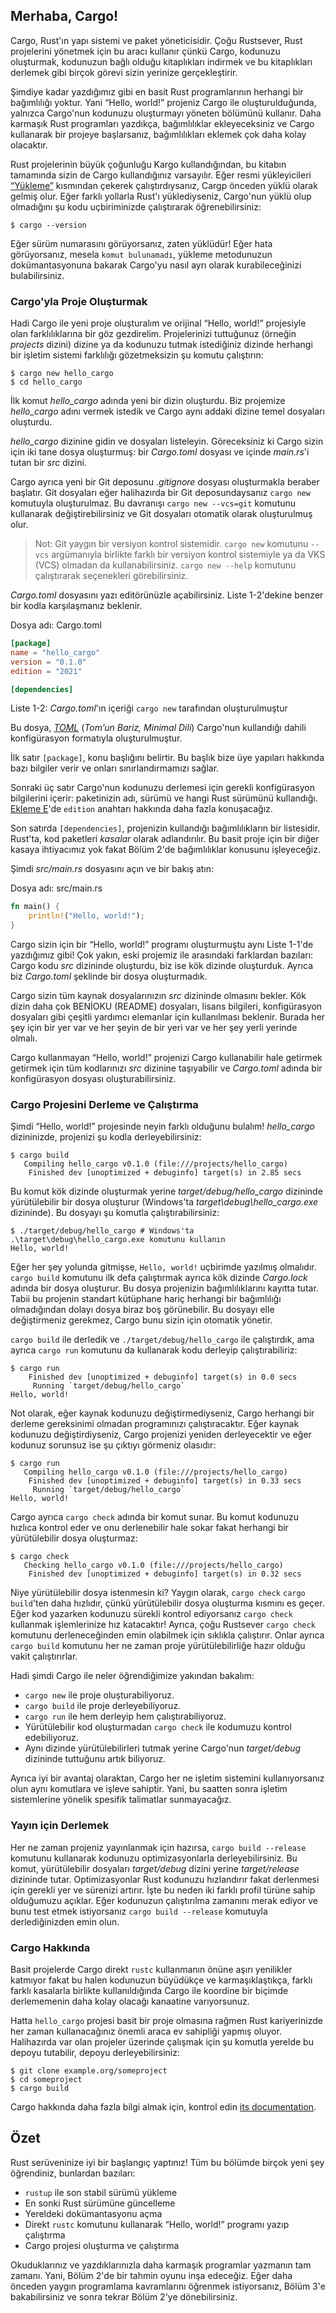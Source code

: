 ## Merhaba, Cargo!

Cargo, Rust'ın yapı sistemi ve paket yöneticisidir. Çoğu Rustsever, Rust projelerini yönetmek için bu aracı kullanır çünkü Cargo, kodunuzu oluşturmak, kodunuzun bağlı olduğu kitaplıkları indirmek ve bu kitaplıkları derlemek gibi birçok görevi sizin yerinize gerçekleştirir. 

Şimdiye kadar yazdığımız gibi en basit Rust programlarının herhangi bir bağımlılığı yoktur. Yani “Hello, world!” projeniz Cargo ile oluşturulduğunda, yalnızca Cargo'nun kodunuzu oluşturmayı yöneten bölümünü kullanır. 
Daha karmaşık Rust programları yazdıkça, bağımlılıklar ekleyeceksiniz ve Cargo kullanarak bir projeye başlarsanız, bağımlılıkları eklemek çok daha kolay olacaktır.

Rust projelerinin büyük çoğunluğu Kargo kullandığından, bu kitabın tamamında sizin de Cargo kullandığınız
varsayılır. Eğer resmi yükleyicileri [“Yükleme”][installation]<!-- ignore --> kısmından çekerek çalıştırdıysanız,
Cargp önceden yüklü olarak gelmiş olur. Eğer farklı yollarla Rust'ı yüklediyseniz, Cargo'nun yüklü olup olmadığını şu kodu 
uçbiriminizde çalıştırarak öğrenebilirsiniz:

```console
$ cargo --version
```

Eğer sürüm numarasını görüyorsanız, zaten yüklüdür! Eğer hata görüyorsanız, mesela `komut bulunamadı`, yükleme metodunuzun 
dokümantasyonuna bakarak Cargo'yu nasıl ayrı olarak kurabileceğinizi bulabilirsiniz.

### Cargo'yla Proje Oluşturmak 

Hadi Cargo ile yeni proje oluşturalım ve orijinal “Hello, world!” projesiyle olan farklılıklarına bir göz gezdirelim. 
Projelerinizi tuttuğunuz (örneğin *projects* dizini) dizine ya da kodunuzu tutmak istediğiniz dizinde 
herhangi bir işletim sistemi farklılığı gözetmeksizin şu komutu çalıştırın:

```console
$ cargo new hello_cargo
$ cd hello_cargo
```

İlk komut *hello_cargo* adında yeni bir dizin oluşturdu. Biz projemize *hello_cargo* adını vermek istedik ve Cargo 
aynı addaki dizine temel dosyaları oluşturdu. 

*hello_cargo* dizinine gidin ve dosyaları listeleyin. Göreceksiniz ki Cargo sizin için
iki tane dosya oluşturmuş: bir *Cargo.toml* dosyası ve içinde *main.rs*'i tutan bir *src* dizini.

Cargo ayrıca yeni bir Git deposunu *.gitignore* dosyası oluşturmakla beraber başlatır. 
Git dosyaları eğer halihazırda bir Git deposundaysanız `cargo new` komutuyla oluşturulmaz.
Bu davranışı `cargo new --vcs=git` komutunu kullanarak değiştirebilirsiniz ve Git dosyaları otomatik olarak oluşturulmuş olur.

> Not: Git yaygın bir versiyon kontrol sistemidir. `cargo new` komutunu `--vcs` argümanıyla birlikte 
> farklı bir versiyon kontrol sistemiyle ya da VKS (VCS) olmadan da kullanabilirsiniz.
> `cargo new --help` komutunu çalıştırarak seçenekleri görebilirsiniz.

*Cargo.toml* dosyasını yazı editörünüzle açabilirsiniz. Liste 1-2'dekine benzer bir kodla
karşılaşmanız beklenir.

<span class="filename">Dosya adı: Cargo.toml</span>

```toml
[package]
name = "hello_cargo"
version = "0.1.0"
edition = "2021"

[dependencies]
```

<span class="caption">Liste 1-2: *Cargo.toml*'ın içeriği `cargo
new` tarafından oluşturulmuştur</span>

Bu dosya, [*TOML*](https://toml.io)<!-- ignore --> (*Tom’un Bariz,
Minimal Dili*) Cargo'nun kullandığı dahili konfigürasyon formatıyla oluşturulmuştur.

İlk satır `[package]`, konu başlığını belirtir. Bu başlık bize üye yapıları hakkında bazı bilgiler 
verir ve onları sınırlandırmamızı sağlar.

Sonraki üç satır Cargo'nun kodunuzu derlemesi için gerekli konfigürasyon bilgilerini içerir: paketinizin adı, sürümü ve hangi
Rust sürümünü kullandığı. [Ekleme E][appendix-e]<!-- ignore -->'de `edition` anahtarı hakkında daha fazla konuşacağız.

Son satırda `[dependencies]`, projenizin kullandığı bağımlılıkların bir listesidir. 
Rust'ta, kod paketleri *kasalar* olarak adlandırılır. Bu basit proje için bir diğer kasaya ihtiyacımız yok fakat
Bölüm 2'de bağımlılıklar konusunu işleyeceğiz.

Şimdi *src/main.rs* dosyasını açın ve bir bakış atın:

<span class="filename">Dosya adı: src/main.rs</span>

```rust
fn main() {
    println!("Hello, world!");
}
```

Cargo sizin için bir “Hello, world!” programı oluşturmuştu aynı Liste 1-1'de yazdığımız gibi!
Çok yakın, eski projemiz ile arasındaki farklardan bazıları: Cargo kodu *src* dizininde oluşturdu, biz ise kök dizinde oluşturduk. 
Ayrıca biz *Cargo.toml* şeklinde bir dosya oluşturmadık. 

Cargo sizin tüm kaynak dosyalarınızın *src* dizininde olmasını bekler. Kök dizin daha çok BENİOKU (README) dosyaları, lisans bilgileri,
konfigürasyon dosyaları gibi çeşitli yardımcı elemanlar için kullanılması beklenir. Burada her şey için bir yer var ve her şeyin de 
bir yeri var ve her şey yerli yerinde olmalı.

Cargo kullanmayan “Hello, world!” projenizi Cargo kullanabilir hale getirmek getirmek için tüm kodlarınızı *src* dizinine taşıyabilir ve *Cargo.toml* adında bir konfigürasyon dosyası oluşturabilirsiniz.

### Cargo Projesini Derleme ve Çalıştırma

Şimdi “Hello, world!” projesinde neyin farklı olduğunu bulalım! *hello_cargo* dizininizde, projenizi şu kodla derleyebilirsiniz:

```console
$ cargo build
   Compiling hello_cargo v0.1.0 (file:///projects/hello_cargo)
    Finished dev [unoptimized + debuginfo] target(s) in 2.85 secs
```

Bu komut kök dizinde oluşturmak yerine *target/debug/hello_cargo* dizininde yürütülebilir bir dosya oluşturur (Windows'ta
*target\debug\hello_cargo.exe* dizininde). Bu dosyayı şu komutla çalıştırabilirsiniz:

```console
$ ./target/debug/hello_cargo # Windows'ta .\target\debug\hello_cargo.exe komutunu kullanın 
Hello, world!
```

Eğer her şey yolunda gitmişse, `Hello, world!` uçbirimde yazılmış olmalıdır. `cargo
build` komutunu ilk defa çalıştırmak ayrıca kök dizinde *Cargo.lock* adında bir dosya oluşturur. 
Bu dosya projenizin bağımlılıklarını kayıtta tutar. Tabii bu projenin standart kütüphane hariç herhangi bir bağımlılığı olmadığından
dolayı dosya biraz boş görünebilir. Bu dosyayı elle değiştirmeniz gerekmez, Cargo bunu sizin için otomatik yönetir.

`cargo build` ile derledik ve `./target/debug/hello_cargo` ile çalıştırdık, ama ayrıca `cargo run` komutunu da kullanarak
kodu derleyip çalıştırabiliriz:

```console
$ cargo run
    Finished dev [unoptimized + debuginfo] target(s) in 0.0 secs
     Running `target/debug/hello_cargo`
Hello, world!
```

Not olarak, eğer kaynak kodunuzu değiştirmediyseniz, Cargo herhangi bir derleme gereksinimi olmadan programınızı çalıştıracaktır.
Eğer kaynak kodunuzu değiştirdiyseniz, Cargo projenizi yeniden derleyecektir ve eğer kodunuz sorunsuz ise şu çıktıyı görmeniz olasıdır:

```console
$ cargo run
   Compiling hello_cargo v0.1.0 (file:///projects/hello_cargo)
    Finished dev [unoptimized + debuginfo] target(s) in 0.33 secs
     Running `target/debug/hello_cargo`
Hello, world!
```

Cargo ayrıca `cargo check` adında bir komut sunar. Bu komut kodunuzu hızlıca kontrol 
eder ve onu derlenebilir hale sokar fakat herhangi bir yürütülebilir dosya oluşturmaz:

```console
$ cargo check
   Checking hello_cargo v0.1.0 (file:///projects/hello_cargo)
    Finished dev [unoptimized + debuginfo] target(s) in 0.32 secs
```

Niye yürütülebilir dosya istenmesin ki? Yaygın olarak, `cargo check` `cargo build`'ten daha hızlıdır, 
çünkü yürütülebilir dosya oluşturma kısmını es geçer. Eğer kod yazarken kodunuzu sürekli kontrol ediyorsanız
`cargo check` kullanmak işlemlerinize hız katacaktır! Ayrıca, çoğu Rustsever `cargo check` komutunu derleneceğinden
emin olabilmek için sıklıkla çalıştırır. Onlar ayrıca `cargo build` komutunu her ne zaman proje yürütülebilirliğe hazır olduğu vakit
çalıştırırlar.

Hadi şimdi Cargo ile neler öğrendiğimize yakından bakalım:

* `cargo new` ile proje oluşturabiliyoruz.
* `cargo build` ile proje derleyebiliyoruz.
* `cargo run` ile hem derleyip hem çalıştırabiliyoruz.
* Yürütülebilir kod oluşturmadan `cargo check` ile kodumuzu kontrol edebiliyoruz.
* Aynı dizinde yürütülebilirleri tutmak yerine Cargo'nun *target/debug* dizininde
  tuttuğunu artık biliyoruz.

Ayrıca iyi bir avantaj olaraktan, Cargo her ne işletim sistemini kullanıyorsanız olun aynı komutlara ve işleve sahiptir.
Yani, bu saatten sonra işletim sistemlerine yönelik spesifik talimatlar sunmayacağız.

### Yayın için Derlemek

Her ne zaman projeniz yayınlanmak için hazırsa, `cargo build --release` komutunu kullanarak
kodunuzu optimizasyonlarla derleyebilirsiniz. Bu komut, yürütülebilir dosyaları *target/debug* dizini
yerine *target/release* dizininde tutar. Optimizasyonlar Rust kodunuzu hızlandırır fakat
derlenmesi için gerekli yer ve sürenizi artırır. İşte bu neden iki farklı profil türüne sahip olduğumuzu açıklar. 
Eğer kodunuzun çalıştırılma zamanını merak ediyor ve bunu test etmek istiyorsanız `cargo build --release` komutuyla
derlediğinizden emin olun.

### Cargo Hakkında

Basit projelerde Cargo direkt `rustc` kullanmanın önüne aşırı yenilikler katmıyor fakat bu halen
kodunuzun büyüdükçe ve karmaşıklaştıkça, farklı farklı kasalarla birlikte kullanıldığında Cargo ile koordine bir 
biçimde derlememenin daha kolay olacağı kanaatine varıyorsunuz.

Hatta `hello_cargo` projesi basit bir proje olmasına rağmen Rust kariyerinizde her zaman kullanacağınız
önemli araca ev sahipliği yapmış oluyor. Halihazırda var olan projeler üzerinde çalışmak için şu komutla
yerelde bu depoyu tutabilir, depoyu derleyebilirsiniz:

```console
$ git clone example.org/someproject
$ cd someproject
$ cargo build
```

Cargo hakkında daha fazla bilgi almak için, kontrol edin [its documentation].

[its documentation]: https://doc.rust-lang.org/cargo/

## Özet

Rust serüveninize iyi bir başlangıç yaptınız! Tüm bu bölümde birçok yeni şey öğrendiniz, bunlardan bazıları:

* `rustup` ile son stabil sürümü yükleme
* En sonki Rust sürümüne güncelleme
* Yereldeki dokümantasyonu açma
* Direkt `rustc` komutunu kullanarak “Hello, world!” programı yazıp çalıştırma
* Cargo projesi oluşturma ve çalıştırma

Okuduklarınız ve yazdıklarınızla daha karmaşık programlar yazmanın tam zamanı. Yani, Bölüm 2'de
bir tahmin oyunu inşa edeceğiz. Eğer daha önceden yaygın programlama kavramlarını öğrenmek istiyorsanız,
Bölüm 3'e bakabilirsiniz ve sonra tekrar Bölüm 2'ye dönebilirsiniz.

[installation]: ch01-01-installation.html#installation
[appendix-e]: appendix-05-editions.html

